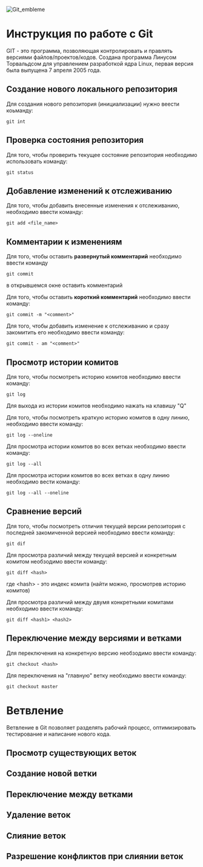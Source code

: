 ![Git_embleme](Git.jpg)

# **Инструкция по работе с Git**

GIT - это программа, позволяющая контролировать и правлять версиями файлов/проектов/кодов. Создана программа Линусом Торвальдсом для управлением разработкой ядра Linux, первая версия была выпущена 7 апреля 2005 года.

## Создание нового локального репозитория

Для создания нового репозитория (инициализации) нужно веести коьманду:

    git int

## Проверка состояния репозитория

Для того, чтобы проверить текущее состояние репозитория необходимо использовать команду:

    git status

## Добавление изменений к отслеживанию

Для того, чтобы добавить внесенные изменения к отслеживанию, необходимо ввести команду:

    git add <file_name>

## Комментарии к изменениям

Для того, чтобы оставить **развернутый комментарий** необходимо ввести команду

    git commit

в открывшемся окне оставить комментарий

Для того, чтобы оставить **короткий комментарий** необходимо ввести команду:

    git commit -m "<comment>"

Для того, чтобы добавить изменение к отслеживанию и сразу закомитить его необходимо ввести команду:

    git commit - am "<comment>"

## Просмотр истории комитов

Для того, чтобы посмотреть историю комитов необходимо ввести команду:

    git log

Для выхода из истории комитов необходимо нажать на клавишу "Q"

Для того, чтобы посмотреть краткую историю комитов в одну линию, необходимо ввести команду:

    git log --oneline

Для просмотра истории комитов во всех ветках необходимо ввести команду:

    git log --all

Для просмотра истории комитов во всех ветках в одну линию необходимо вести команду:

    git log --all --oneline

## Сравнение версий

Для того, чтобы посмотреть отличия текущей версии репозитория с последней закомиченной версией необходимо ввести команду:

    git dif

Для просмотра различий между текущей версией и конкретным комитом необзодимо ввести команду:

    git diff <hash>

где \<hash\> - это индекс комита (найти можно, просмотрев историю комитов)

Для просмотра различий между двумя конкретными комитами необходимо ввести команду:

    git diff <hash1> <hash2>

## Переключение между версиями и ветками

Для переключения на конкретную версию необзодимо ввести команду:

    git checkout <hash>

Для переключения на "главную" ветку необходимо ввести команду:

    git checkout master

# Ветвление

Ветвление в Git позволяет разделять рабочий процесс, оптимизировать тестирование и написание нового кода.

## Просмотр существующих веток

## Создание новой ветки

## Переключение между ветками

## Удаление веток

## Слияние веток

## Разрешение конфликтов при слиянии веток

